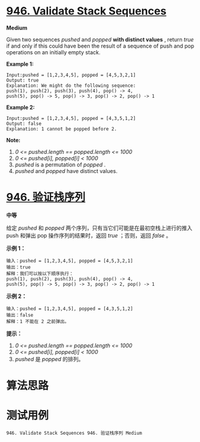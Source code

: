 # [946. Validate Stack Sequences][enTitle]

**Medium**

Given two sequences  *pushed*  and  *popped*  **with distinct values** , return  *true*  if and only if this could have been the result of a sequence of push and pop operations on an initially empty stack.




**Example 1:** 

```
Input:pushed = [1,2,3,4,5], popped = [4,5,3,2,1]
Output: true
Explanation: We might do the following sequence:
push(1), push(2), push(3), push(4), pop() -> 4,
push(5), pop() -> 5, pop() -> 3, pop() -> 2, pop() -> 1
```


**Example 2:** 

```
Input:pushed = [1,2,3,4,5], popped = [4,3,5,1,2]
Output: false
Explanation: 1 cannot be popped before 2.
```



**Note:** 

1.  *0 <= pushed.length == popped.length <= 1000*  
2.  *0 <= pushed[i], popped[i] < 1000*  
3.  *pushed*  is a permutation of  *popped* . 
4.  *pushed*  and  *popped*  have distinct values.




# [946. 验证栈序列][cnTitle]

**中等**

给定  *pushed*  和  *popped*  两个序列，只有当它们可能是在最初空栈上进行的推入 push 和弹出 pop 操作序列的结果时，返回  *true* ；否则，返回  *false*  。



**示例 1：** 

```
输入：pushed = [1,2,3,4,5], popped = [4,5,3,2,1]
输出：true
解释：我们可以按以下顺序执行：
push(1), push(2), push(3), push(4), pop() -> 4,
push(5), pop() -> 5, pop() -> 3, pop() -> 2, pop() -> 1

```

**示例 2：** 

```
输入：pushed = [1,2,3,4,5], popped = [4,3,5,1,2]
输出：false
解释：1 不能在 2 之前弹出。

```



**提示：** 

1.  *0 <= pushed.length == popped.length <= 1000*  
2.  *0 <= pushed[i], popped[i] < 1000*  
3.  *pushed*  是  *popped*  的排列。


# 算法思路

# 测试用例
```
946. Validate Stack Sequences 946. 验证栈序列 Medium
```

[enTitle]: https://leetcode.com/problems/validate-stack-sequences/
[cnTitle]: https://leetcode-cn.com/problems/validate-stack-sequences/
